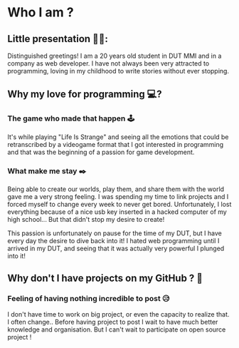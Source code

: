 # Who I am ?
## Little presentation 👨🏻:
Distinguished greetings!
I am a 20 years old student in DUT MMI and in a company as web developer.
I have not always been very attracted to programming, loving in my childhood to write stories without ever stopping. 

## Why my love for programming 💻?
### The game who made that happen 🕹️
It's while playing "Life Is Strange" and seeing all the emotions that could be retranscribed by a videogame format that I got interested in programming and that was the beginning of a passion for game development.

### What make me stay ✒️
Being able to create our worlds, play them, and share them with the world gave me a very strong feeling. I was spending my time to link projects and I forced myself to change every week to never get bored. Unfortunately, I lost everything because of a nice usb key inserted in a hacked computer of my high school... But that didn't stop my desire to create!

This passion is unfortunately on pause for the time of my DUT, but I have every day the desire to dive back into it! I hated web programming until I arrived in my DUT, and seeing that it was actually very powerful I plunged into it! 

## Why don't I have projects on my GitHub ? 🔧
### Feeling of having nothing incredible to post 😥
I don't have time to work on big project, or even the capacity to realize that. I often change.. Before having project to post I wait to have much better knowledge and organisation. But I can't wait to participate on open source project !
